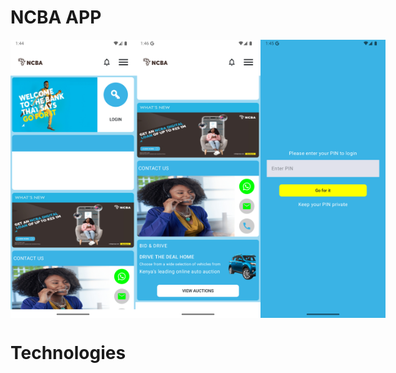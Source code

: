 NCBA APP
=======

<div style="display: flex; justify-content: space-between;">
    <img src="ncba_images/home.png" alt="" width="200px">
    <img src="ncba_images/home_1.png" alt="" width="200px">
    <img src="ncba_images/login.png" alt="" width="200px">
</div>


Technologies
===========